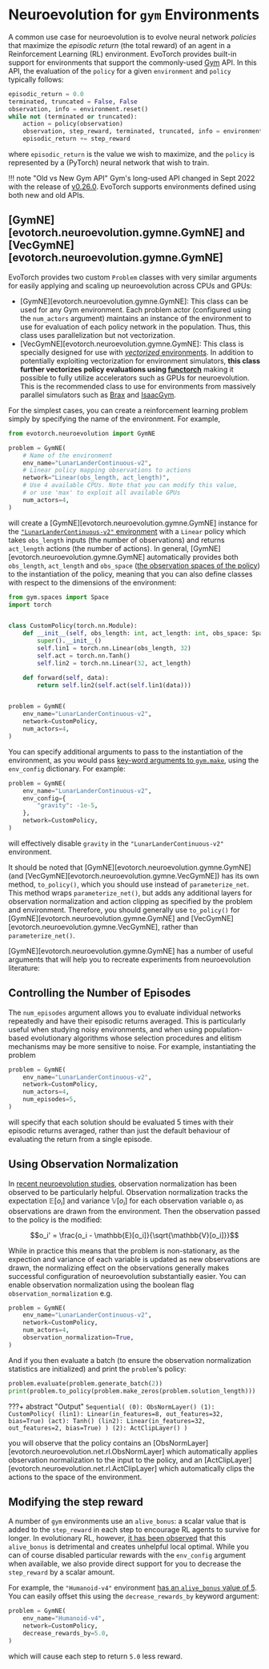 # Neuroevolution for `gym` Environments

A common use case for neuroevolution is to evolve neural network _policies_ that maximize the _episodic return_ (the total reward) of an agent in a Reinforcement Learning (RL) environment.
EvoTorch provides built-in support for environments that support the commonly-used [Gym](https://www.gymlibrary.dev/) API.
In this API, the evaluation of the `policy` for a given `environment` and `policy` typically follows:

```python
episodic_return = 0.0
terminated, truncated = False, False
observation, info = environment.reset()
while not (terminated or truncated):
    action = policy(observation)
    observation, step_reward, terminated, truncated, info = environment.step(action)
    episodic_return += step_reward
```

where `episodic_return` is the value we wish to maximize, and the `policy` is represented by a (PyTorch) neural network that wish to train.

!!! note "Old vs New Gym API"
    Gym's long-used API changed in Sept 2022 with the release of [v0.26.0](https://github.com/openai/gym/releases/tag/0.26.0). EvoTorch supports environments defined using both new and old APIs. 

## [GymNE][evotorch.neuroevolution.gymne.GymNE] and [VecGymNE][evotorch.neuroevolution.gymne.GymNE]

EvoTorch provides two custom `Problem` classes with very similar arguments for easily applying and scaling up neuroevolution across CPUs and GPUs:

* [GymNE][evotorch.neuroevolution.gymne.GymNE]: This class can be used for any Gym environment. Each problem actor (configured using the `num_actors` argument) maintains an instance of the environment to use for evaluation of each policy network in the population. Thus, this class uses parallelization but not vectorization.
* [VecGymNE][evotorch.neuroevolution.gymne.GymNE]: This class is specially designed for use with [_vectorized_ environments](https://www.gymlibrary.dev/content/vectorising/). In addition to potentially exploiting vectorization for environment simulators, **this class further vectorizes policy evaluations using [functorch](https://pytorch.org/functorch/stable/)** making it possible to fully utilize accelerators such as GPUs for neuroevolution. This is the recommended class to use for environments from massively parallel simulators such as [Brax](https://github.com/google/brax) and [IsaacGym](https://github.com/NVIDIA-Omniverse/OmniIsaacGymEnvs).

For the simplest cases, you can create a reinforcement learning problem simply by specifying the name of the environment. For example,

```python
from evotorch.neuroevolution import GymNE

problem = GymNE(
    # Name of the environment
    env_name="LunarLanderContinuous-v2",
    # Linear policy mapping observations to actions
    network="Linear(obs_length, act_length)",
    # Use 4 available CPUs. Note that you can modify this value,
    # or use 'max' to exploit all available GPUs
    num_actors=4,
)
```

will create a [GymNE][evotorch.neuroevolution.gymne.GymNE] instance for the [`"LunarLanderContinuous-v2"` environment](https://www.gymlibrary.ml/environments/box2d/lunar_lander/) with a `Linear` policy which takes `obs_length` inputs (the number of observations) and returns `act_length` actions (the number of actions). In general, [GymNE][evotorch.neuroevolution.gymne.GymNE] automatically provides both `obs_length`, `act_length` and `obs_space` ([the observation spaces of the policy](https://www.gymlibrary.ml/content/api/#gym.Env.observation_space)) to the instantiation of the policy, meaning that you can also define classes with respect to the dimensions of the environment:

```python
from gym.spaces import Space
import torch


class CustomPolicy(torch.nn.Module):
    def __init__(self, obs_length: int, act_length: int, obs_space: Space):
        super().__init__()
        self.lin1 = torch.nn.Linear(obs_length, 32)
        self.act = torch.nn.Tanh()
        self.lin2 = torch.nn.Linear(32, act_length)

    def forward(self, data):
        return self.lin2(self.act(self.lin1(data)))


problem = GymNE(
    env_name="LunarLanderContinuous-v2",
    network=CustomPolicy,
    num_actors=4,
)
```

You can specify additional arguments to pass to the instantiation of the environment, as you would pass [key-word arguments to `gym.make`](https://www.gymlibrary.ml/environments/box2d/lunar_lander/#arguments), using the `env_config` dictionary. For example:

```python
problem = GymNE(
    env_name="LunarLanderContinuous-v2",
    env_config={
        "gravity": -1e-5,
    },
    network=CustomPolicy,
)
```

will effectively disable `gravity` in the `"LunarLanderContinuous-v2"` environment.

It should be noted that [GymNE][evotorch.neuroevolution.gymne.GymNE] (and [VecGymNE][evotorch.neuroevolution.gymne.VecGymNE]) has its own method, `to_policy()`, which you should use instead of `parameterize_net`. This method wraps `parameterize_net()`, but adds any additional layers for observation normalization and action clipping as specified by the problem and environment. Therefore, you should generally use `to_policy()` for [GymNE][evotorch.neuroevolution.gymne.GymNE] and [VecGymNE][evotorch.neuroevolution.gymne.VecGymNE], rather than `parameterize_net()`.

[GymNE][evotorch.neuroevolution.gymne.GymNE] has a number of useful arguments that will help you to recreate experiments from neuroevolution literature:

## Controlling the Number of Episodes

The `num_episodes` argument allows you to evaluate individual networks repeatedly and have their episodic returns averaged. This is particularly useful when studying noisy environments, and when using population-based evolutionary algorithms whose selection procedures and elitism mechanisms may be more sensitive to noise. For example, instantiating the problem

```python
problem = GymNE(
    env_name="LunarLanderContinuous-v2",
    network=CustomPolicy,
    num_actors=4,
    num_episodes=5,
)
```

will specify that each solution should be evaluated $5$ times with their episodic returns averaged, rather than just the default behaviour of evaluating the return from a single episode.

## Using Observation Normalization

In [recent neuroevolution studies](https://arxiv.org/pdf/1703.03864.pdf), observation normalization has been observed to be particularly helpful. Observation normalization tracks the expectation $\mathbb{E}[o_i]$ and variance $\mathbb{V}[o_i]$ for each observation variable $o_i$ as observations are drawn from the environment. Then the observation passed to the policy is the modified:

$$o_i' = \frac{o_i - \mathbb{E}[o_i]}{\sqrt{\mathbb{V}[o_i]}}$$

While in practice this means that the problem is non-stationary, as the expection and variance of each variable is updated as new observations are drawn, the normalizing effect on the observations generally makes successful configuration of neuroevolution substantially easier. You can enable observation normalization using the boolean flag `observation_normalization` e.g.

```python
problem = GymNE(
    env_name="LunarLanderContinuous-v2",
    network=CustomPolicy,
    num_actors=4,
    observation_normalization=True,
)
```

And if you then evaluate a batch (to ensure the observation normalization statistics are initialized) and print the `problem`'s policy:

```python
problem.evaluate(problem.generate_batch(2))
print(problem.to_policy(problem.make_zeros(problem.solution_length)))
```

???+ abstract "Output"
    ```
    Sequential(
        (0): ObsNormLayer()
        (1): CustomPolicy(
            (lin1): Linear(in_features=8, out_features=32, bias=True)
            (act): Tanh()
            (lin2): Linear(in_features=32, out_features=2, bias=True)
        )
        (2): ActClipLayer()
    )
    ```

you will observe that the policy contains an [ObsNormLayer][evotorch.neuroevolution.net.rl.ObsNormLayer] which automatically applies observation normalization to the input to the policy, and an [ActClipLayer][evotorch.neuroevolution.net.rl.ActClipLayer] which automatically clips the actions to the space of the environment.

## Modifying the step reward

A number of `gym` environments use an `alive_bonus`: a scalar value that is added to the `step_reward` in each step to encourage RL agents to survive for longer. In evolutionary RL, however, [it has been observed](https://arxiv.org/pdf/2008.02387.pdf) that this `alive_bonus` is detrimental and creates unhelpful local optimal. While you can of course disabled particular rewards with the `env_config` argument when available, we also provide direct support for you to decrease the `step_reward` by a scalar amount.

For example, the `"Humanoid-v4"` environment [has an `alive_bonus` value of 5](https://www.gymlibrary.ml/environments/mujoco/humanoid/#rewards). You can easily offset this using the `decrease_rewards_by` keyword argument:

```python
problem = GymNE(
    env_name="Humanoid-v4",
    network=CustomPolicy,
    decrease_rewards_by=5.0,
)
```

which will cause each step to return `5.0` less reward.
